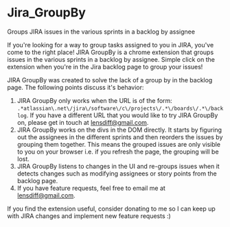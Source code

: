 # Jira_GroupBy
Groups JIRA issues in the various sprints in a backlog by assignee

If you're looking for a way to group tasks assigned to you in JIRA, you've come to the right place! JIRA GroupBy is a chrome extension that groups issues in the various sprints in a backlog by assignee. Simple click on the extension when you're in the Jira backlog page to group your issues!

JIRA GroupBy was created to solve the lack of a group by in the backlog page. The following points discuss it's behavior:
1. JIRA GroupBy only works when the URL is of the form: `.*atlassian\.net\/jira\/software\/c\/projects\/.*\/boards\/.*\/backlog`. If you have a different URL that you would like to try JIRA GroupBy on, please get in touch at lensdiff@gmail.com.
2. JIRA GroupBy works on the divs in the DOM directly. It starts by figuring out the assignees in the different sprints and then reorders the issues by grouping them together. This means the grouped issues are only visible to you on your browser i.e. if you refresh the page, the grouping will be lost.
3. JIRA GroupBy listens to changes in the UI and re-groups issues when it detects changes such as modifying assignees or story points from the backlog page.
4. If you have feature requests, feel free to email me at lensdiff@gmail.com.


If you find the extension useful, consider donating to me so I can keep up with JIRA changes and implement new feature requests :)
